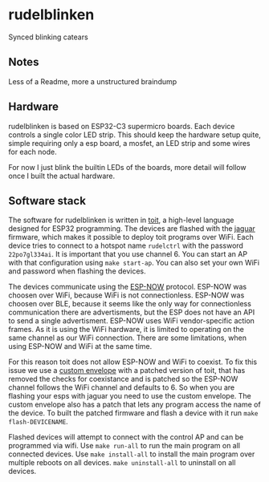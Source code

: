 # rudelblinken

Synced blinking catears

## Notes

Less of a Readme, more a unstructured braindump

## Hardware

rudelblinken is based on ESP32-C3 supermicro boards. Each device controls a single color LED strip. This should keep the hardware setup quite, simple requiring only a esp board, a mosfet, an LED strip and some wires for each node.

For now I just blink the builtin LEDs of the boards, more detail will follow once I built the actual hardware.

## Software stack

The software for rudelblinken is written in [toit](https://toitlang.org/), a high-level language designed for ESP32 programming. The devices are flashed with the [jaguar](https://github.com/toitlang/jaguar) firmware, which makes it possible to deploy toit programs over WiFi. Each device tries to connect to a hotspot name `rudelctrl` with the password `22po7gl334ai`. It is important that you use channel 6. You can start an AP with that configuration using `make start-ap`. You can also set your own WiFi and password when flashing the devices.

The devices communicate using the [ESP-NOW](https://docs.espressif.com/projects/esp-idf/en/stable/esp32/api-reference/network/esp_now.html) protocol. ESP-NOW was choosen over WiFi, because WiFi is not connectionless. ESP-NOW was choosen over BLE, because it seems like the only way for connectionless communication there are advertisments, but the ESP does not have an API to send a single advertisment. ESP-NOW uses WiFi vendor-specific action frames. As it is using the WiFi hardware, it is limited to operating on the same channel as our WiFi connection. There are some limitations, when using ESP-NOW and WiFi at the same time.

For this reason toit does not allow ESP-NOW and WiFi to coexist. To fix this issue we use a [custom envelope](https://github.com/zebreus/toit-envelope-with-espnow) with a patched version of toit, that has removed the checks for coexistance and is patched so the ESP-NOW channel follows the WiFi channel and defaults to 6. So when you are flashing your esps with jaguar you need to use the custom envelope. The custom envelope also has a patch that lets any program access the name of the device. To built the patched firmware and flash a device with it run `make flash-DEVICENAME`.

Flashed devices will attempt to connect with the control AP and can be programmed via wifi. Use `make run-all` to run the main program on all connected devices. Use `make install-all` to install the main program over multiple reboots on all devices. `make uninstall-all` to uninstall on all devices.

##
